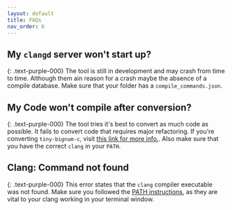 ```yaml
---
layout: default
title: FAQs
nav_order: 6
---
```


## My `clangd` server won't start up?
{: .text-purple-000}
The tool is still in development and may crash from time to time. Although them ain reason for a crash maybe the absence of a compile database. Make sure that your folder has a `compile_commands.json`. 

## My Code won't compile after conversion?
{: .text-purple-000}
The tool tries it's best to convert as much code as possible. It fails to convert code that requires major refactoring. If you're converting `tiny-bignum-c`, visit [this link for more info.](https://github.com/secure-sw-dev/checkedc-tiny-bignum-c#initial-conversion). Also make sure that you have the correct `clang` in your `PATH`. 

## Clang: Command not found
{: .text-purple-000}
This error states that the `clang` compiler executable was not found. Make sure you followed the [PATH instructions](https://purs3lab.github.io/3clsp/docs/installation/checkedC.html#path-instructions), as they are vital to your clang working in your terminal window.


